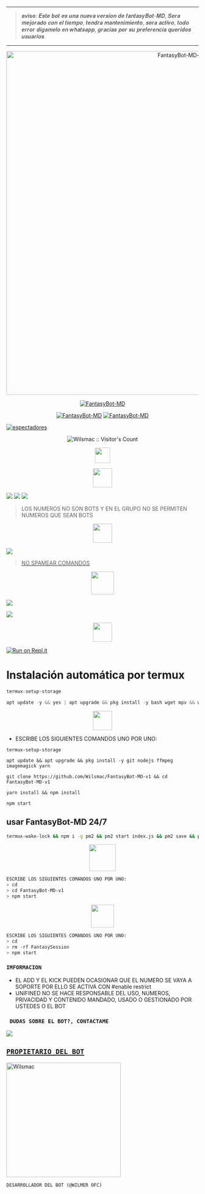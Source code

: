 ------------------
> **aviso**: 𝑬𝒔𝒕𝒆 𝒃𝒐𝒕 𝒆𝒔 𝒖𝒏𝒂 𝒏𝒖𝒆𝒗𝒂 𝒗𝒆𝒓𝒔𝒊𝒐𝒏 𝒅𝒆 𝒇𝒂𝒏𝒕𝒂𝒔𝒚𝑩𝒐𝒕-𝑴𝑫, 𝑺𝒆𝒓𝒂 𝒎𝒆𝒋𝒐𝒓𝒂𝒅𝒐 𝒄𝒐𝒏 𝒆𝒍 𝒕𝒊𝒆𝒎𝒑𝒐, 𝒕𝒆𝒏𝒅𝒓𝒂 𝒎𝒂𝒏𝒕𝒆𝒏𝒊𝒎𝒊𝒆𝒏𝒕𝒐, 𝒔𝒆𝒓𝒂 𝒂𝒄𝒕𝒊𝒗𝒐, 𝒕𝒐𝒅𝒐 𝒆𝒓𝒓𝒐𝒓 𝒅𝒊𝒈𝒂𝒎𝒆𝒍𝒐 𝒆𝒏 𝒘𝒉𝒂𝒕𝒔𝒂𝒑𝒑, 𝒈𝒓𝒂𝒄𝒊𝒂𝒔 𝒑𝒐𝒓 𝒔𝒖 𝒑𝒓𝒆𝒇𝒆𝒓𝒆𝒏𝒄𝒊𝒂 𝒒𝒖𝒆𝒓𝒊𝒅𝒐𝒔 𝒖𝒔𝒖𝒂𝒓𝒊𝒐𝒔.
------------------

<p align="center">
<img src="https://tinyurl.com/27bt4rga" alt="FantasyBot-MD-v1" width="900"/>
</p>

<p align="center">
<a href="#"><img title="FantasyBot-MD" src="https://img.shields.io/badge/𝐒𝐈 𝐓𝐄 𝐀𝐆𝐑𝐀𝐃𝐀 𝐄𝐋 𝐑𝐄𝐏𝐎𝐒𝐈𝐓𝐎𝐑𝐈𝐎 𝐌𝐄 𝐀𝐏𝐎𝐘𝐀𝐑𝐈𝐀𝐒 𝐂𝐎𝐍 𝐔𝐍𝐀 🌟-¡GRACIAS! -red?colorA=%255ff0000&colorB=%23017e40&style=for-the-badge"></a> 
<p align="center">
<a href="https://github.com/Wilsmac"><img title="FantasyBot-MD"src="https://img.shields.io/badge/𝗚𝗥𝗔𝗖𝗜𝗔𝗦 𝗣𝗢𝗥 𝗦𝗨 𝗣𝗥𝗘𝗙𝗘𝗥𝗘𝗡𝗖𝗜𝗔.-red?colorA=000000&colorB=000000&style=for-the-badge"></a> 
<a href="https://github.com/Wilsmac"><img title="FantasyBot-MD" src="https://img.shields.io/badge/𝐂𝐎𝐌𝐏𝐀𝐓𝐈𝐁𝐋𝐄 𝐂𝐎𝐍 𝐋𝐀𝐒 𝐕𝐄𝐑𝐒𝐈𝐎𝐍𝐄𝐒 𝐌𝐔𝐋𝐓𝐈 𝐃𝐈𝐒𝐏𝐎𝐒𝐈𝐓𝐈𝐕𝐎𝐒 𝐃𝐄 𝐖𝐇𝐀𝐓𝐒𝐀𝐏𝐏-red?colorA=000000&colorB=000000&style=for-the-badge"></a>
</p>

<a href="https://github.com/Wilsmac/FantasyBot-MD-v1/watchers"><img title="espectadores" src="https://img.shields.io/github/watchers/Wilsmac/FantasyBot-MD-v1?label=Espectadores&style=social"></a>
</p>

</p>
<p align="center"><img src="https://profile-counter.glitch.me/{FantasyBot-MD}/count.svg" alt="Wilsmac :: Visitor's Count" /></p>

</p>
<p align="center"> 
<a href="https://github.com/Wilsmac/FantasyBot-MD-v1"><img src="http://readme-typing-svg.herokuapp.com?font=mono&size=15&duration=4000&color=[00FFFF]&center=falso&vCenter=falso&lines=𝑭𝒂𝒏𝒕𝒂𝒔𝒚𝑩𝒐𝒕-𝑴𝑫++;𝐻𝑂𝐿𝐴,+𝐺𝑅𝐴𝐶𝐼𝐴𝑆+𝑃𝑂𝑅+𝑉𝐼𝑆𝐼𝑇𝐴𝑅+𝐸𝐿+𝑅𝐸𝑃𝑂𝑆𝐼𝑇𝑂𝑅𝐼𝑂" height="40px"></a> 
</p>

<p align="center"> 
<a href="https://github.com/Wilsmac"><img src="http://readme-typing-svg.herokuapp.com?font=mono&size=19&duration=4000&color=[00FFFF]&center=falso&vCenter=falso&lines=𝑭𝒂𝒏𝒕𝒂𝒔𝒚𝑩𝒐𝒕-𝑴𝑫++;Grupos+Oficiales+de" height="50px"></a> 
</p>

<a href="https://whatsapp.com/channel/0029VaCUlPX0LKZAlP10pC43" target="white"><img src="https://img.shields.io/badge/Canal- oficial del bot-000000?style=for-the-badge&logo=whatsapp&logoColor=black" /></a>
<a href="https://chat.whatsapp.com/EAxOACyzjB6JhkRvQvw4zl" target="white"><img src="https://img.shields.io/badge/Grupo-OfiCIAL DEL BOT-000000?style=for-the-badge&logo=whatsapp&logoColor=black" /></a>
<a href="https://chat.whatsapp.com/HHRk7p4QDzdCP9oYHS1Bzq" target="blank"><img src="https://img.shields.io/badge/grupo- de soporté-000000?style=for-the-badge&logo=whatsapp&logoColor=white" /></a>

> LOS NUMEROS NO SON BOTS Y EN EL GRUPO NO SE PERMITEN NUMEROS QUE SEAN BOTS

<p align="center"> 
<a href="https://github.com/Wilsmac"><img src="http://readme-typing-svg.herokuapp.com?font=mono&size=15&duration=4000&color=[00FFFF]&center=falso&vCenter=falso&lines=𝑭𝒂𝒏𝒕𝒂𝒔𝒚𝑩𝒐𝒕-𝑴𝑫++;𝐵𝑜𝑡𝑠+𝑂𝑓𝑖𝑐𝑎𝑙𝑒𝑠+𝑑𝑒" height="50px"></a> 
</p>
<a href="https://api.whatsapp.com/send/?phone=50250101139&text=.estado&type=phone_number&app_absent=0" target="blank"><img src="https://img.shields.io/badge/BOT_OFICIAL_1-000000?style=for-the-badge&logo=whatsapp&logoColor=white" />

> NO SPAMEAR COMANDOS



<p align="center"> 

<p align="center"> 
<a href="https://github.com/Wilsmac"><img src="http://readme-typing-svg.herokuapp.com?font=mono&size=15&duration=4000&color=[00FFFF]&center=falso&vCenter=falso&lines=𝑭𝒂𝒏𝒕𝒂𝒔𝒚𝑩𝒐𝒕-𝑴𝑫++;𝐶𝑂𝑁𝐹𝐼𝐺𝑈𝑅𝐴𝐶𝐼𝑂́𝑁+𝑃𝐴𝑅𝐴" height="60px"></a> 

 <a href="https://github.com/Wilsmac/FantasyBot-MD-v1/fork" target="black"><img src="https://img.shields.io/badge/♥️-clona_el_repositorio-000000?style=for-the-badge&logo=GitHub&logoColor=black" /></a>

<a href="https://github.com/Wilsmac/FantasyBot-MD-v1/blob/master/config.js" target="black"><img src="https://img.shields.io/badge/♥️-Cambiar el owner del bot-000000?style=for-the-badge&logo=GitHub&logoColor=black" /></a>

<p align="center"> 
<a href="https://github.com/Wilsmac"><img src="http://readme-typing-svg.herokuapp.com?font=mono&size=15&duration=4000&color=[00FFFF]&center=falso&vCenter=falso&lines=replit++;activa+el+bot+en" height="50px"></a> 
</p>

[![Run on Repl.it](https://repl.it/badge/github/Wilsmac/FantasyBot-MD-v1)](https://repl.it/github/Wilsmac/FantasyBot-MD-v1) 

## <h1>Instalación automática por termux</h1>

```ts
termux-setup-storage
```  
```ts
apt update -y && yes | apt upgrade && pkg install -y bash wget mpv && wget -O - https://raw.githubusercontent.com/Wilsmac/FantasyBot-MD-v1/master/Fantasy.sh | bash
```

 <p align="center"> 
<a href="https://github.com/Wilsmac"><img src="http://readme-typing-svg.herokuapp.com?font=mono&size=20&duration=3000&color=[00FFFF]&center=falso&vCenter=falso&lines=Termux++;activa+el+Bot+en" height="50px"></a> 
</p>

- ESCRIBE LOS SIGUIENTES COMANDOS UNO POR UNO:
```
termux-setup-storage
```

```
apt update && apt upgrade && pkg install -y git nodejs ffmpeg imagemagick yarn
```

```
git clone https://github.com/Wilsmac/FantasyBot-MD-v1 && cd FantasyBot-MD-v1
```

```
yarn install && npm install
```

```
npm start
```

## usar FantasyBot-MD 24/7
```bash
termux-wake-lock && npm i -g pm2 && pm2 start index.js && pm2 save && pm2 logs
```

<p align="center"> 
<a href="https://github.com/Wilsmac"><img src="http://readme-typing-svg.herokuapp.com?font=mono&size=15&duration=4000&color=[00FFFF]&center=falso&vCenter=falso&lines=♥️✨++;en+caso+de+detenerse+en+termux" height="70px"></a> 
</p>

```bash
ESCRIBE LOS SIGUIENTES COMANDOS UNO POR UNO:
> cd
> cd FantasyBot-MD-v1
> npm start
```

<p align="center"> 
<a href="https://github.com/Wilsmac"><img src="http://readme-typing-svg.herokuapp.com?font=mono&size=15&duration=4000&color=[000000]&center=falso&vCenter=falso&lines=✨♥️++;Pedir+otro+codigo+qr+en+termux" height="60px"></a> 
</p>
  

```bash
ESCRIBE LOS SIGUIENTES COMANDOS UNO POR UNO:
> cd 
> rm -rf FantasySession 
> npm start
```

### `IMFORMACION`
- EL ADD Y EL KICK PUEDEN OCASIONAR QUE EL NUMERO SE VAYA A SOPORTE POR ELLO SE ACTIVA CON #enable restrict 
- UNIFINED NO SE HACE RESPONSABLE DEL USO, NUMEROS, PRIVACIDAD Y CONTENIDO MANDADO, USADO O GESTIONADO POR USTEDES O EL BOT

 ### ` DUDAS SOBRE EL BOT?, CONTACTAME`
<a href="http://wa.me/50258115623" target="blank"><img src="https://img.shields.io/badge/UNIFINED-OFC-25D366?style=for-the-badge&logo=whatsapp&logoColor=white" />


## <h2>`PROPIETARIO DEL BOT`</h2> 
<a href="https://github.com/Wilsmac"><img src="https://github.com/Wilsmac.png" width="300" height="300" alt="Wilsmac"/></a>

`DESARROLLADOR DEL BOT (@WILMER OFC)`